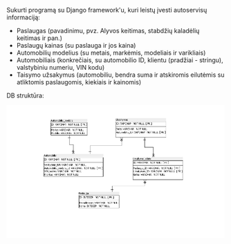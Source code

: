 Sukurti programą su Django framework'u, kuri leistų įvesti autoservisų informaciją:

* Paslaugas (pavadinimu, pvz. Alyvos keitimas, stabdžių kaladėlių keitimas ir pan.)
* Paslaugų kainas (su paslauga ir jos kaina)
* Automobilių modelius (su metais, markėmis, modeliais ir varikliais)
* Automobiliais (konkrečiais, su automobilio ID, klientu (pradžiai - stringu), valstybiniu numeriu, VIN kodu)
* Taisymo užsakymus (automobiliu, bendra suma ir atskiromis eilutėmis su atliktomis paslaugomis, kiekiais ir kainomis)

DB struktūra:

![image](https://github.com/StasysC/Python-2lvl/blob/master/Django/autoserviso_db_planas.png)
